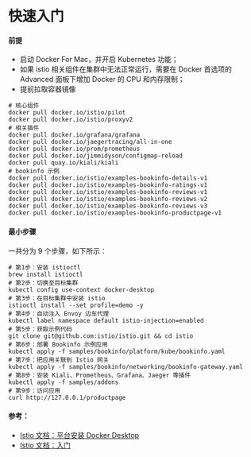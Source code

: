 # 快速入门

#### 前提

* 启动 Docker For Mac，并开启 Kubernetes 功能；
* 如果 istio 相关组件在集群中无法正常运行，需要在 Docker 首选项的 Advanced 面板下增加 Docker 的 CPU 和内存限制；
* 提前拉取容器镜像

```shell
# 核心组件
docker pull docker.io/istio/pilot
docker pull docker.io/istio/proxyv2
# 相关插件
docker pull docker.io/grafana/grafana
docker pull docker.io/jaegertracing/all-in-one
docker pull docker.io/prom/prometheus
docker pull docker.io/jimmidyson/configmap-reload
docker pull quay.io/kiali/kiali
# bookinfo 示例
docker pull docker.io/istio/examples-bookinfo-details-v1
docker pull docker.io/istio/examples-bookinfo-ratings-v1
docker pull docker.io/istio/examples-bookinfo-reviews-v1
docker pull docker.io/istio/examples-bookinfo-reviews-v2
docker pull docker.io/istio/examples-bookinfo-reviews-v3
docker pull docker.io/istio/examples-bookinfo-productpage-v1
```

#### 最小步骤

一共分为 9 个步骤，如下所示：

```shell
# 第1步：安装 istioctl
brew install istioctl
# 第2步：切换至目标集群
kubectl config use-context docker-desktop
# 第3步：在目标集群中安装 istio
istioctl install --set profile=demo -y
# 第4步：自动注入 Envoy 边车代理
kubectl label namespace default istio-injection=enabled
# 第5步：获取示例代码
git clone git@github.com:istio/istio.git && cd istio
# 第6步：部署 Bookinfo 示例应用
kubectl apply -f samples/bookinfo/platform/kube/bookinfo.yaml
# 第7步：把应用关联到 Istio 网关
kubectl apply -f samples/bookinfo/networking/bookinfo-gateway.yaml
# 第8步：安装 Kiali、Prometheus、Grafana、Jaeger 等插件
kubectl apply -f samples/addons
# 第9步：访问应用
curl http://127.0.0.1/productpage
```

#### 参考：

* [Istio 文档：平台安装 Docker Desktop](https://istio.io/latest/zh/docs/setup/platform-setup/docker/)
* [Istio 文档：入门](https://istio.io/latest/zh/docs/setup/getting-started/)
